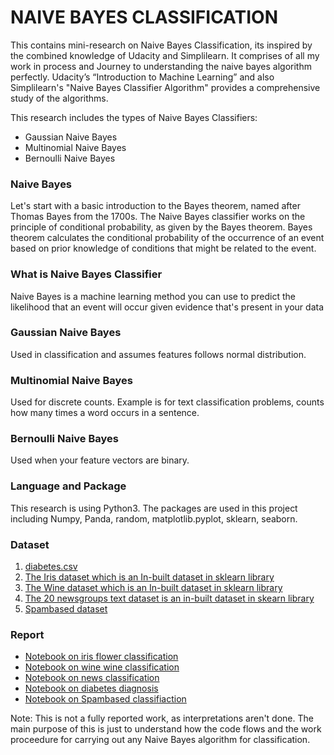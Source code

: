 # NAIVE BAYES CLASSIFICATION
This contains mini-research on Naive Bayes Classification, its inspired by the combined knowledge of Udacity and Simplilearn. It comprises of all my work in process and Journey to understanding the naive bayes algorithm perfectly. Udacity’s “Introduction to Machine Learning” and also Simplilearn's "Naive Bayes Classifier Algorithm" provides a comprehensive study of the algorithms.

This research includes the types of Naive Bayes Classifiers:
* Gaussian Naive Bayes
* Multinomial Naive Bayes
* Bernoulli Naive Bayes

### Naive Bayes
Let's start with a basic introduction to the Bayes theorem, named after Thomas Bayes from the 1700s. The Naive Bayes classifier works on the principle of conditional probability, as given by the Bayes theorem.
Bayes theorem calculates the conditional probability of the occurrence of an event based on prior knowledge of conditions that might be related to the event.

### What is Naive Bayes Classifier
Naive Bayes is a machine learning method you can use to predict the likelihood that an event will occur given evidence that's present in your data

### Gaussian Naive Bayes
Used in classification and assumes features follows normal distribution.

### Multinomial Naive Bayes
Used for discrete counts. Example is for text classification problems, counts how many times a word occurs in a sentence.

### Bernoulli Naive Bayes
Used when your feature vectors are binary.

### Language and Package
This research is using Python3. The packages are used in this project including Numpy, Panda, random, matplotlib.pyplot, sklearn, seaborn.

### Dataset
1. [diabetes.csv](https://github.com/Tobi-DataDetective/Naive_Bayes_on_some_dataset/blob/main/diabetes.csv)  
2. [The Iris dataset which is an In-built dataset in sklearn library](https://scikit-learn.org/stable/auto_examples/datasets/plot_iris_dataset.html)
3. [The Wine dataset which is an In-built dataset in sklearn library](https://scikit-learn.org/stable/modules/generated/sklearn.datasets.load_wine.html)
4. [The 20 newsgroups text dataset is an in-built dataset in skearn library](https://scikit-learn.org/0.19/datasets/twenty_newsgroups.html)
5. [Spambased dataset](https://archive.ics.uci.edu/ml/machine-learning-databases/spambase/spambase.data)

### Report
* [Notebook on iris flower classification]()
* [Notebook on wine wine classification]()
* [Notebook on news classification]()
* [Notebook on diabetes diagnosis]()
* [Notebook on Spambased classifiaction]()

Note: This is not a fully reported work, as interpretations aren't done. The main purpose of this is just to understand how the code flows and the work proceedure for carrying out any Naive Bayes algorithm for classification.
